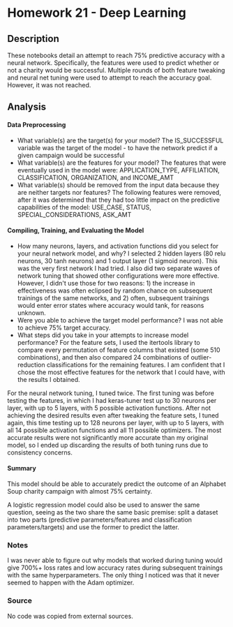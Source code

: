 # Homework 21 - Deep Learning

## Description

These notebooks detail an attempt to reach 75% predictive accuracy with a neural network. Specifically, the features were used to predict whether or not a charity would be successful. Multiple rounds of both feature tweaking and neural net tuning were used to attempt to reach the accuracy goal. However, it was not reached.

## Analysis

#### Data Preprocessing

  * What variable(s) are the target(s) for your model?
The IS_SUCCESSFUL variable was the target of the model - to have the network predict if a given campaign would be successful
  * What variable(s) are the features for your model?
The features that were eventually used in the model were: APPLICATION_TYPE, AFFILIATION, CLASSIFICATION, ORGANIZATION, and INCOME_AMT
  * What variable(s) should be removed from the input data because they are neither targets nor features?
The following features were removed, after it was determined that they had too little impact on the predictive capabilities of the model: USE_CASE, STATUS, SPECIAL_CONSIDERATIONS, ASK_AMT

#### Compiling, Training, and Evaluating the Model

  * How many neurons, layers, and activation functions did you select for your neural network model, and why?
I selected 2 hidden layers (80 relu neurons, 30 tanh neurons) and 1 output layer (1 sigmoid neuron). This was the very first network I had tried. I also did two separate waves of network tuning that showed other configurations were more effective. However, I didn't use those for two reasons: 1) the increase in effectiveness was often eclipsed by random chance on subsequent trainings of the same networks, and 2) often, subsequent trainings would enter error states where accuracy would tank, for reasons unknown.
  * Were you able to achieve the target model performance?
I was not able to achieve 75% target accuracy.
  * What steps did you take in your attempts to increase model performance?
For the feature sets, I used the itertools library to compare every permutation of feature columns that existed (some 510 combinations), and then also compared 24 combinations of outlier-reduction classifications for the remaining features. I am confident that I chose the most effective features for the network that I could have, with the results I obtained.

For the neural network tuning, I tuned twice. The first tuning was before testing the features, in which I had keras-tuner test up to 30 neurons per layer, with up to 5 layers, with 5 possible activation functions. After not achieving the desired results even after tweaking the feature sets, I tuned again, this time testing up to 128 neurons per layer, with up to 5 layers, with all 14 possible activation functions and all 11 possible optimizers. The most accurate results were not significantly more accurate than my original model, so I ended up discarding the results of both tuning runs due to consistency concerns.

#### Summary

This model should be able to accurately predict the outcome of an Alphabet Soup charity campaign with almost 75% certainty.

A logistic regression model could also be used to answer the same question, seeing as the two share the same basic premise: split a dataset into two parts (predictive parameters/features and classification parameters/targets) and use the former to predict the latter.

### Notes

I was never able to figure out why models that worked during tuning would give 700%+ loss rates and low accuracy rates during subsequent trainings with the same hyperparameters. The only thing I noticed was that it never seemed to happen with the Adam optimizer.

### Source

No code was copied from external sources.
